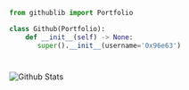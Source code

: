 ```python
from githublib import Portfolio

class Github(Portfolio):
    def __init__(self) -> None:
       super().__init__(username='0x96e63')
```

#
<img align="left" alt="Github Stats" src="https://github-readme-stats.vercel.app/api?username=0x96e63&show_icons=true&hide_border=true" />
